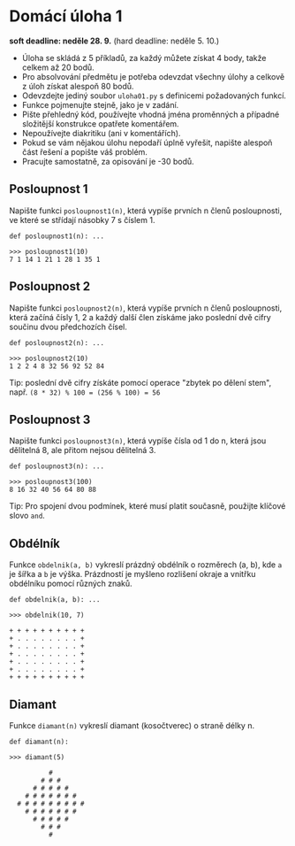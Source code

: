 # Domácí úloha 1

**soft deadline: neděle 28. 9.**
(hard deadline: neděle 5. 10.)

* Úloha se skládá z 5 příkladů, za každý můžete získat 4 body, takže celkem až
  20 bodů.
* Pro absolvování předmětu je potřeba odevzdat všechny úlohy a celkově z úloh
  získat alespoň 80 bodů.
* Odevzdejte jediný soubor `uloha01.py` s definicemi požadovaných funkcí.
* Funkce pojmenujte stejně, jako je v zadání.
* Pište přehledný kód, používejte vhodná jména proměnných a případné složitější
  konstrukce opatřete komentářem.
* Nepoužívejte diakritiku (ani v komentářích).
* Pokud se vám nějakou úlohu nepodaří úplně vyřešit, napište alespoň část
  řešení a popište váš problém.
* Pracujte samostatně, za opisování je -30 bodů.

## Posloupnost 1

Napište funkci `posloupnost1(n)`, která vypíše prvních n členů posloupnosti,
ve které se střídají násobky 7 s číslem 1.

    def posloupnost1(n): ...

    >>> posloupnost1(10)
    7 1 14 1 21 1 28 1 35 1

## Posloupnost 2

Napište funkci `posloupnost2(n)`, která vypíše prvních n členů posloupnosti,
která začíná čísly 1, 2 a každý další člen získáme jako poslední dvě cifry
součinu dvou předchozích čísel.

    def posloupnost2(n): ...

    >>> posloupnost2(10)
    1 2 2 4 8 32 56 92 52 84

Tip: poslední dvě cifry získáte pomocí operace "zbytek po dělení stem", např.
`(8 * 32) % 100 = (256 % 100) = 56`


## Posloupnost 3

Napište funkci `posloupnost3(n)`, která vypíše čísla od 1 do n, která jsou
dělitelná 8, ale přitom nejsou dělitelná 3.

    def posloupnost3(n): ...

    >>> posloupnost3(100)
    8 16 32 40 56 64 80 88

Tip: Pro spojení dvou podmínek, které musí platit současně, použijte klíčové
slovo `and`.

## Obdélník

Funkce `obdelnik(a, b)` vykreslí prázdný obdélník o rozměrech (a, b), kde `a`
je šířka a `b` je výška. Prázdností je myšleno rozlišení okraje a vnitřku
obdélníku pomocí různých znaků.

    def obdelnik(a, b): ...

    >>> obdelnik(10, 7)

    + + + + + + + + + +
    + . . . . . . . . +
    + . . . . . . . . +
    + . . . . . . . . +
    + . . . . . . . . +
    + . . . . . . . . +
    + + + + + + + + + +


## Diamant

Funkce `diamant(n)` vykreslí diamant (kosočtverec) o straně délky n.

    def diamant(n):

    >>> diamant(5)

              #
            # # #
          # # # # #
        # # # # # # #
      # # # # # # # # #
        # # # # # # #
          # # # # #
            # # #
              #
